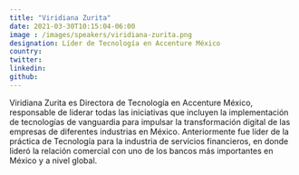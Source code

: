 ```yaml
---
title: "Viridiana Zurita"
date: 2021-03-30T10:15:04-06:00
image : /images/speakers/viridiana-zurita.png
designation: Líder de Tecnología en Accenture México
country: 
twitter: 
linkedin: 
github: 
---
```


Viridiana Zurita es Directora de Tecnología en Accenture México, responsable de liderar todas las iniciativas que incluyen la implementación de tecnologías de vanguardia para impulsar la transformación digital de las empresas de diferentes industrias en México.
Anteriormente fue líder de la práctica de Tecnología para la industria de servicios financieros, en donde lideró la relación comercial con uno de los bancos más importantes en México y a nivel global.

